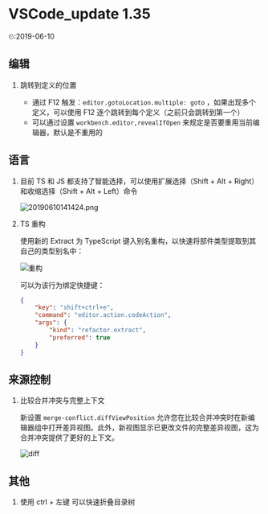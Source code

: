 # VSCode_update 1.35

⏲:2019-06-10

## 编辑

1. 跳转到定义的位置

    - 通过 F12 触发：`editor.gotoLocation.multiple: goto` ，如果出现多个定义，可以使用 F12 逐个跳转到每个定义（之前只会跳转到第一个）
    - 可以通过设置 `workbench.editor,revealIfOpen` 来规定是否要重用当前编辑器，默认是不重用的

## 语言

1. 目前 TS 和 JS 都支持了智能选择，可以使用扩展选择（Shift + Alt + Right）和收缩选择（Shift + Alt + Left）命令

    ![20190610141424.png](https://code.visualstudio.com/assets/updates/1_35/ts-smart-select.gif)

2. TS 重构

    使用新的 Extract 为 TypeScript 键入别名重构，以快速将部件类型提取到其自己的类型别名中：

    ![重构](https://code.visualstudio.com/assets/updates/1_35/ts-extract-type.gif)

    可以为该行为绑定快捷键：

    ```json
    {
        "key": "shift+ctrl+e",
        "command": "editor.action.codeAction",
        "args": {
            "kind": "refactor.extract",
            "preferred": true
        }
    }
    ```

## 来源控制

1. 比较合并冲突与完整上下文

    新设置 `merge-conflict.diffViewPosition` 允许您在比较合并冲突时在新编辑器组中打开差异视图。此外，新视图显示已更改文件的完整差异视图，这为合并冲突提供了更好的上下文。

    ![diff](https://code.visualstudio.com/assets/updates/1_35/compare-conflict.gif)

## 其他

1. 使用 ctrl + 左键 可以快速折叠目录树
